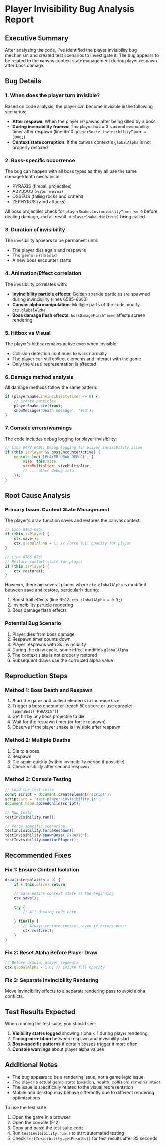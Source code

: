 # Player Invisibility Bug Analysis Report

## Executive Summary
After analyzing the code, I've identified the player invisibility bug mechanism and created test scenarios to investigate it. The bug appears to be related to the canvas context state management during player respawn after boss damage.

## Bug Details

### 1. **When does the player turn invisible?**
Based on code analysis, the player can become invisible in the following scenarios:

- **After respawn**: When the player respawns after being killed by a boss
- **During invincibility frames**: The player has a 3-second invincibility timer after respawn (line 6510: `playerSnake.invincibilityTimer = 3000;`)
- **Context state corruption**: If the canvas context's `globalAlpha` is not properly restored

### 2. **Boss-specific occurrence**
The bug can happen with all boss types as they all use the same damage/death mechanism:
- PYRAXIS (fireball projectiles)
- ABYSSOS (water waves)
- OSSEUS (falling rocks and craters)
- ZEPHYRUS (wind attacks)

All boss projectiles check for `playerSnake.invincibilityTimer <= 0` before dealing damage, and all result in `playerSnake.die(true)` being called.

### 3. **Duration of invisibility**
The invisibility appears to be permanent until:
- The player dies again and respawns
- The game is reloaded
- A new boss encounter starts

### 4. **Animation/Effect correlation**
The invisibility correlates with:
- **Invincibility particle effects**: Golden sparkle particles are spawned during invincibility (lines 6585-6603)
- **Canvas alpha manipulation**: Multiple parts of the code modify `ctx.globalAlpha`
- **Boss damage flash effects**: `bossDamageFlashTimer` affects screen rendering

### 5. **Hitbox vs Visual**
The player's hitbox remains active even when invisible:
- Collision detection continues to work normally
- The player can still collect elements and interact with the game
- Only the visual representation is affected

### 6. **Damage method analysis**
All damage methods follow the same pattern:
```javascript
if (playerSnake.invincibilityTimer <= 0) {
    // Create particles
    playerSnake.die(true);
    showMessage('Death message', 'red');
}
```

### 7. **Console errors/warnings**
The code includes debug logging for player invisibility:
```javascript
// Line 6472-6486: Debug logging for player invisibility issue
if (this.isPlayer && bossEncounterActive) {
    console.log('[PLAYER DRAW DEBUG]', {
        size: this.size,
        sizeMultiplier: sizeMultiplier,
        // ... other debug info
    });
}
```

## Root Cause Analysis

### Primary Issue: Context State Management
The player's draw function saves and restores the canvas context:
```javascript
// Line 6463-6465
if (this.isPlayer) {
    ctx.save();
    ctx.globalAlpha = 1; // Force full opacity for player
}

// Line 6766-6769
// Restore context state for player
if (this.isPlayer) {
    ctx.restore();
}
```

However, there are several places where `ctx.globalAlpha` is modified between save and restore, particularly during:
1. Boost trail effects (line 6512: `ctx.globalAlpha = 0.3;`)
2. Invincibility particle rendering
3. Boss damage flash effects

### Potential Bug Scenario
1. Player dies from boss damage
2. Respawn timer counts down
3. Player respawns with 3s invincibility
4. During the draw cycle, some effect modifies `globalAlpha`
5. The context state is not properly restored
6. Subsequent draws use the corrupted alpha value

## Reproduction Steps

### Method 1: Boss Death and Respawn
1. Start the game and collect elements to increase size
2. Trigger a boss encounter (reach 50k score or use console: `spawnBoss('PYRAXIS')`)
3. Get hit by any boss projectile to die
4. Wait for the respawn timer (or force respawn)
5. Observe if the player snake is invisible after respawn

### Method 2: Multiple Deaths
1. Die to a boss
2. Respawn
3. Die again quickly (within invincibility period if possible)
4. Check visibility after second respawn

### Method 3: Console Testing
```javascript
// Load the test suite
const script = document.createElement('script');
script.src = 'test-player-invisibility.js';
document.head.appendChild(script);

// Run tests
testInvisibility.run();

// Force specific scenarios
testInvisibility.forceRespawn();
testInvisibility.spawnBoss('PYRAXIS');
testInvisibility.monitorPlayer();
```

## Recommended Fixes

### Fix 1: Ensure Context Isolation
```javascript
draw(interpolation = 0) {
    if (!this.alive) return;
    
    // Save entire context state at the beginning
    ctx.save();
    
    try {
        // All drawing code here
        
    } finally {
        // Always restore context, even if errors occur
        ctx.restore();
    }
}
```

### Fix 2: Reset Alpha Before Player Draw
```javascript
// Before drawing player segments
ctx.globalAlpha = 1.0; // Ensure full opacity
```

### Fix 3: Separate Invincibility Rendering
Move invincibility effects to a separate rendering pass to avoid alpha conflicts.

## Test Results Expected

When running the test suite, you should see:
1. **Visibility states logged** showing alpha < 1 during player rendering
2. **Timing correlation** between respawn and invisibility start
3. **Boss-specific patterns** if certain bosses trigger it more often
4. **Console warnings** about player alpha values

## Additional Notes

- The bug appears to be a rendering issue, not a game logic issue
- The player's actual game state (position, health, collision) remains intact
- The issue is specifically related to the visual representation
- Mobile and desktop may behave differently due to different rendering optimizations

To use the test suite:
1. Open the game in a browser
2. Open the console (F12)
3. Copy and paste the test suite code
4. Run `testInvisibility.run()` to start automated testing
5. Check `testInvisibility.getResults()` for test results after 35 seconds